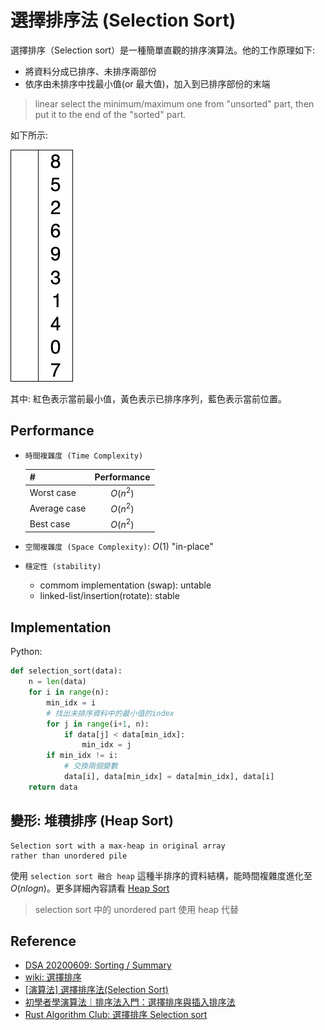 # 選擇排序法 (Selection Sort)

選擇排序（Selection sort）是一種簡單直觀的排序演算法。他的工作原理如下:

- 將資料分成已排序、未排序兩部份
- 依序由未排序中找最小值(or 最大值)，加入到已排序部份的末端

> linear select the minimum/maximum one from "unsorted" part, then put it to the end of the "sorted" part.

如下所示:

![](images/selection_sort_animation.gif)

其中: 紅色表示當前最小值，黃色表示已排序序列，藍色表示當前位置。

## Performance

- `時間複雜度 (Time Complexity)`

    | # | Performance  |
    | :- | :-: |
    | Worst case | $O(n^2)$ |
    | Average case| $O(n^2)$ |
    | Best case | $O(n^2)$ |

- `空間複雜度 (Space Complexity)`: $O(1)$ "in-place"
- `穩定性 (stability)`
  - commom implementation (swap): untable
  - linked-list/insertion(rotate): stable

## Implementation

Python:

```python
def selection_sort(data):
    n = len(data)
    for i in range(n):
        min_idx = i
        # 找出未排序資料中的最小值的index
        for j in range(i+1, n):
            if data[j] < data[min_idx]:
                min_idx = j
        if min_idx != i:
            # 交換兩個變數
            data[i], data[min_idx] = data[min_idx], data[i]
    return data
```

## 變形: 堆積排序 (Heap Sort)

```
Selection sort with a max-heap in original array
rather than unordered pile
```

使用 `selection sort 融合 heap` 這種半排序的資料結構，能時間複雜度進化至 $O(nlogn)$。更多詳細內容請看 [Heap Sort](https://github.com/kaka-lin/Notes/tree/master/DSA/Sort/Heap%20Sort)

> selection sort 中的 unordered part 使用 heap 代替


## Reference

- [DSA 20200609: Sorting / Summary](https://www.youtube.com/watch?v=cxbabnqtWsk&feature=youtu.be)
- [wiki: 選擇排序](https://zh.wikipedia.org/zh-tw/選擇排序)
- [[演算法] 選擇排序法(Selection Sort)](http://notepad.yehyeh.net/Content/Algorithm/Sort/Selection/1.php)
- [初學者學演算法｜排序法入門：選擇排序與插入排序法](https://medium.com/appworks-school/初學者學演算法-排序法入門-選擇排序與插入排序法-23d4bc7085ff)
- [Rust Algorithm Club: 選擇排序 Selection sort](https://rust-algo.club/sorting/selection_sort/)
